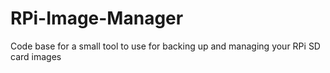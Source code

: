 # RPi-Image-Manager
Code base for a small tool to use for backing up and managing your RPi SD card images
